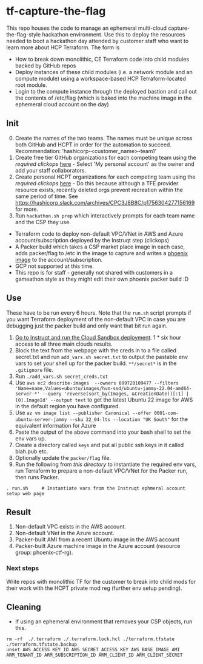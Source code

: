 # tf-capture-the-flag

This repo houses the code to manage an ephemeral multi-cloud capture-the-flag-style hackathon environment.
Use this to deploy the resources needed to boot a hackathon day attended by customer staff who want to learn more about HCP Terraform.
The form is
- How to break down monolithic, CE Terraform code into child modules backed by GitHub repos
- Deploy instances of these child modules (i.e. a network module and an compute module) using a workspace-based HCP Terraform-located root module.
- Login to the compute instance through the deployed bastion and call out the contents of /etc/flag (which is baked into the machine image in the ephemeral cloud account on the day)

## Init
0. Create the names of the two teams. The names must be unique across both GitHub and HCPT in order for the automation to succeed. Recommendation: 'hashicorp-<customer_name>-team1'
1. Create free tier GitHub organizations for each competing team using the _required clickops_ [here](https://github.com/organizations/plan) - Select 'My personal account' as the owner and add your staff collaborators.
2. Create personal HCPT organizations for each competing team using the _required clickops_ [here](https://app.terraform.io/app/organizations/new) - Do this because although a TFE provider resource exists, recently deleted orgs prevent recreation within the same period of time. See https://hashicorp.slack.com/archives/CPC3J8B8C/p1756304277156169 for more.
2. Run `hackathon.sh prep` which interactively prompts for each team name and the CSP they use.















- Terraform code to deploy non-default VPC/VNet in AWS and Azure account/subscription deployed by the Instruqt step (clickops)
- A Packer build which takes a CSP market place image in each case, adds packer/flag to /etc in the image to capture and writes a [phoenix image](https://martinfowler.com/bliki/PhoenixServer.html) to the account/subscription.
- GCP not supported at this time.
- This repo is for staff - generally not shared with customers in a gameathon style as they might edit their own phoenix packer build :D

## Use
These have to be run every 6 hours. Note that the `run.sh` script prompts if you want Terraform deployment of the non-default VPC in case you are debugging just the packer build and only want that bit run again.
1. [Go to Instruqt and run the Cloud Sandbox deployment](https://play.instruqt.com/manage/hashicorp-field-ops/tracks/gcp-aws). 1 * six hour access to all three main clouds results.
1. Block the text from the webpage with the creds in to a file called secret.txt and run `add_vars.sh secret.txt` to output the pastable env vars to set your shell up for the packer build. `**/secret*` is in the `.gitignore` file.
1. Run `./add_vars.sh secret_creds.txt`
1. Use `aws ec2 describe-images  --owners 099720109477 --filters 'Name=name,Values=ubuntu/images/hvm-ssd/ubuntu-jammy-22.04-amd64-server-*' --query 'reverse(sort_by(Images, &CreationDate))[:1] | [0].ImageId' --output text` to get the latest Ubuntu 22 image for AWS in the default region you have configured.
1. Use `az vm image list --publisher Canonical --offer 0001-com-ubuntu-server-jammy --sku 22_04-lts --location "UK South"` for the equivalent information for Azure
1. Paste the output of the above command into your bash shell to set the env vars up.
1. Create a directory called `keys` and put all public ssh keys in it called blah.pub etc.
1. Optionally update the `packer/flag` file.
1. Run the following from *this directory* to instantiate the required env vars, run Terraform to prepare a non-default VPC/VNet for the Packer run, then runs Packer.
```
. run.sh     # Instantiate vars from the Instruqt ephmeral account setup web page
```

## Result
1. Non-default VPC exists in the AWS account.
1. Non-default VNet in the Azure account.
1. Packer-built AMI from a recent Ubuntu image in the AWS account
1. Packer-built Azure machine image in the Azure account (resource group: phoenix-ctf-rg).

### Next steps
Write repos with monolithic TF for the customer to break into child mods for their work with the HCPT private mod reg (further env setup pending).

## Cleaning
- If using an ephemeral environment that removes your CSP objects, run this.
```shell
rm -rf  ./.terraform ./.terraform.lock.hcl ./terraform.tfstate ./terraform.tfstate.backup
unset AWS_ACCESS_KEY_ID AWS_SECRET_ACCESS_KEY AWS_BASE_IMAGE_AMI ARM_TENANT_ID ARM_SUBSCRIPTION_ID ARM_CLIENT_ID ARM_CLIENT_SECRET
```
